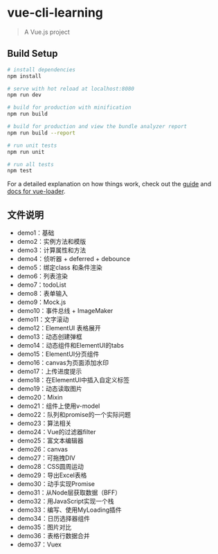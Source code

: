 # vue-cli-learning

> A Vue.js project

## Build Setup

``` bash
# install dependencies
npm install

# serve with hot reload at localhost:8080
npm run dev

# build for production with minification
npm run build

# build for production and view the bundle analyzer report
npm run build --report

# run unit tests
npm run unit

# run all tests
npm test
```

For a detailed explanation on how things work, check out the [guide](http://vuejs-templates.github.io/webpack/) and [docs for vue-loader](http://vuejs.github.io/vue-loader).

## 文件说明

- demo1：基础
- demo2：实例方法和模版
- demo3：计算属性和方法
- demo4：侦听器 + deferred + debounce
- demo5：绑定class 和条件渲染
- demo6：列表渲染
- demo7：todoList
- demo8：表单输入
- demo9：Mock.js
- demo10：事件总线 + ImageMaker
- demo11：文字滚动
- demo12：ElementUI 表格展开
- demo13：动态创建弹框
- demo14：动态组件和ElementUI的tabs
- demo15：ElementUI分页组件
- demo16：canvas为页面添加水印
- demo17：上传进度提示
- demo18：在ElementUI中插入自定义标签
- demo19：动态读取图片
- demo20：Mixin
- demo21：组件上使用v-model
- demo22：队列和promise的一个实际问题
- demo23：算法相关
- demo24：Vue的过滤器filter
- demo25：富文本编辑器
- demo26：canvas
- demo27：可拖拽DIV
- demo28：CSS圆周运动
- demo29：导出Excel表格
- demo30：动手实现Promise
- demo31：从Node层获取数据（BFF）
- demo32：用JavaScript实现一个栈
- demo33：编写、使用MyLoading插件
- demo34：日历选择器组件
- demo35：图片对比
- demo36：表格行数据合并
- demo37：Vuex
